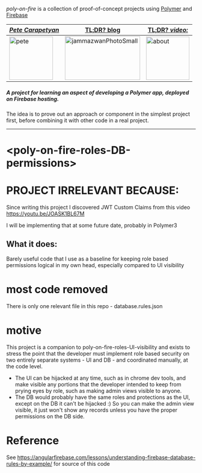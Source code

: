 *poly-on-fire* is a collection of proof-of-concept projects using [Polymer](https://www.polymer-project.org/) and [Firebase](https://firebase.google.com/)

|[**_Pete Carapetyan_**](http://appwriter.com)|  [TL;DR? blog](https://betterologist.net/2018/04/poly-on-fire-polymer-on-firebase/) |[TL;DR? _video:_](https://youtu.be/P9DwkqqUxNs)|
| --- | --- | --- |
|<a href="http://appwriter.com"><img class="style-svg" src="https://betterologist.net/wp-content/uploads/2016/05/pete-300x297.jpg" alt="pete" width="116" height="115" /></a>|<a href="https://betterologist.net/2018/04/poly-on-fire-polymer-on-firebase/" ><img class="style-svg" src="http://docs.datafundamentals.com/txt.png" alt="jammazwanPhotoSmall" width="200" height="116" /></a>|<a href="https://youtu.be/P9DwkqqUxNs"><img class="style-svg" src="https://betterologist.net/wp-content/uploads/2016/05/jamzVid1.png" alt="about" width="115" height="115" /></a>|


##### A project for learning an aspect of developing a Polymer app, deployed on Firebase hosting.

The idea is to prove out an approach or component in the simplest project first, before combining it with other code in a real project.

----

# \<poly-on-fire-roles-DB-permissions\>

# PROJECT IRRELEVANT BECAUSE:

Since writing this project I discovered JWT Custom Claims from this video
https://youtu.be/JOASK1BL67M

I will be implementing that at some future date, probably in Polymer3

## What it does:

Barely useful code that I use as a baseline for keeping role based permissions logical in my own head, especially compared to UI visibility

# most code removed

There is only one relevant file in this repo - database.rules.json

# motive

This project is a companion to poly-on-fire-roles-UI-visibility and exists to stress the point that the developer must implement role based security on two entirely separate systems - UI and DB - and coordinated manually, at the code level.

* The UI can be hijacked at any time, such as in chrome dev tools, and make visible any portions that the developer intended to keep from prying eyes by role, such as making admin views visible to anyone.
* The DB would probably have the same roles and protections as the UI, except on the DB it can't be hijacked :) So you can make the admin view visible, it just won't show any records unless you have the proper permissions on the DB side.

# Reference

See https://angularfirebase.com/lessons/understanding-firebase-database-rules-by-example/ for source of this code
